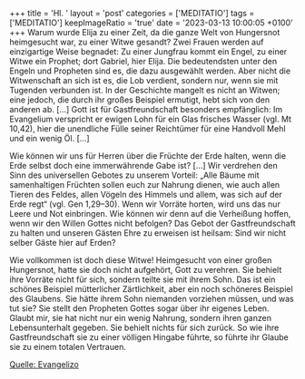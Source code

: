 +++
title = 'Hl. '
layout = 'post'
categories = ['MEDITATIO']
tags = ['MEDITATIO']
keepImageRatio = 'true'
date = '2023-03-13 10:00:05 +0100'
+++
Warum wurde Elija zu einer Zeit, da die ganze Welt von Hungersnot heimgesucht war, zu einer Witwe gesandt? Zwei Frauen werden auf einzigartige Weise begnadet: Zu einer Jungfrau kommt ein Engel, zu einer Witwe ein Prophet; dort Gabriel, hier Elija. Die bedeutendsten unter den Engeln und Propheten sind es, die dazu ausgewählt werden.<!--more--> Aber nicht die Witwenschaft an sich ist es, die Lob verdient, sondern nur, wenn sie mit Tugenden verbunden ist. In der Geschichte mangelt es nicht an Witwen; eine jedoch, die durch ihr großes Beispiel ermutigt, hebt sich von den anderen ab. […] Gott ist für Gastfreundschaft besonders empfänglich: Im Evangelium verspricht er ewigen Lohn für ein Glas frisches Wasser (vgl. Mt 10,42), hier die unendliche Fülle seiner Reichtümer für eine Handvoll Mehl und ein wenig Öl. […]

Wie können wir uns für Herren über die Früchte der Erde halten, wenn die Erde selbst doch eine immerwährende Gabe ist? […] Wir verdrehen den Sinn des universellen Gebotes zu unserem Vorteil: „Alle Bäume mit samenhaltigen Früchten sollen euch zur Nahrung dienen, wie auch allen Tieren des Feldes, allen Vögeln des Himmels und allem, was sich auf der Erde regt“ (vgl. Gen 1,29–30). Wenn wir Vorräte horten, wird uns das nur Leere und Not einbringen. Wie können wir denn auf die Verheißung hoffen, wenn wir den Willen Gottes nicht befolgen? Das Gebot der Gastfreundschaft zu halten und unseren Gästen Ehre zu erweisen ist heilsam: Sind wir nicht selber Gäste hier auf Erden?

Wie vollkommen ist doch diese Witwe! Heimgesucht von einer großen Hungersnot, hatte sie doch nicht aufgehört, Gott zu verehren. Sie behielt ihre Vorräte nicht für sich, sondern teilte sie mit ihrem Sohn. Das ist ein schönes Beispiel mütterlicher Zärtlichkeit, aber ein noch schöneres Beispiel des Glaubens. Sie hätte ihrem Sohn niemanden vorziehen müssen, und was tut sie? Sie stellt den Propheten Gottes sogar über ihr eigenes Leben. Glaubt mir, sie hat nicht nur ein wenig Nahrung, sondern ihren ganzen Lebensunterhalt gegeben. Sie behielt nichts für sich zurück. So wie ihre Gastfreundschaft sie zu einer völligen Hingabe führte, so führte ihr Glaube sie zu einem totalen Vertrauen.




[Quelle: Evangelizo](https://evangeliumtagfuertag.org/DE/gospel)
